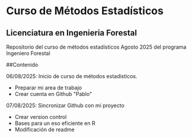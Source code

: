 # Curso de Métodos Estadísticos
## Licenciatura en Ingenieria Forestal

Repositorio del curso de métodos estadísticos Agosto 2025 del programa Ingeniero Forestal

##Contenido

06/08/2025: Inicio de curso de métodos estadisticos.
+ Preparar mi area de trabajo
+ Crear cuenta en Github "Pablo"

07/08/2025: Sincronizar Github con mi  proyecto
+ Crear version control
+ Bases para un eso eficiente en R
+ Modificación de readme
